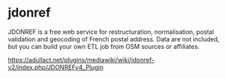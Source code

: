 # jdonref
JDONREF is a free web service for restructuration, normalisation, postal validation and geocoding of French postal address. Data are not included, but you can build your own ETL job from OSM sources or affiliates.


https://adullact.net/plugins/mediawiki/wiki/jdonref-v2/index.php/JDONREFv4_Plugin
